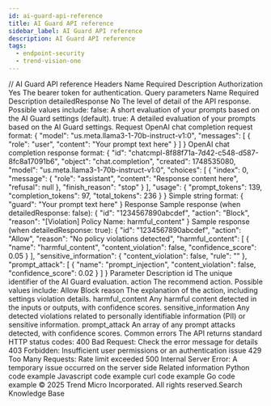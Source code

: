 ```yaml
---
id: ai-guard-api-reference
title: AI Guard API reference
sidebar_label: AI Guard API reference
description: AI Guard API reference
tags:
  - endpoint-security
  - trend-vision-one
---
```


/*<![CDATA[*/ $('#title').html($('meta[name=map-description]').attr('content')); /*]]>*/ AI Guard API reference Headers Name Required Description Authorization Yes The bearer token for authentication. Query parameters Name Required Description detailedResponse No The level of detail of the API response. Possible values include: false: A short evaluation of your prompts based on the AI Guard settings (default). true: A detailed evaluation of your prompts based on the AI Guard settings. Request OpenAI chat completion request format: { "model": "us.meta.llama3-1-70b-instruct-v1:0", "messages": [ { "role": "user", "content": "Your prompt text here" } ] } OpenAI chat completion response format: { "id": "chatcmpl-8f88f71a-7d42-c548-d587-8fc8a17091b6", "object": "chat.completion", "created": 1748535080, "model": "us.meta.llama3-1-70b-instruct-v1:0", "choices": [ { "index": 0, "message": { "role": "assistant", "content": "Response content here", "refusal": null }, "finish_reason": "stop" } ], "usage": { "prompt_tokens": 139, "completion_tokens": 97, "total_tokens": 236 } } Simple string format: { "guard": "Your prompt text here" } Response Sample response (when detailedResponse: false): { "id": "1234567890abcdef", "action": "Block", "reason": "[Violation] Policy Name: harmful_content" } Sample response (when detailedResponse: true): { "id": "1234567890abcdef", "action": "Allow", "reason": "No policy violations detected", "harmful_content": [ { "name": "harmful_content", "content_violation": false, "confidence_score": 0.05 } ], "sensitive_information": { "content_violation": false, "rule": "" }, "prompt_attack": [ { "name": "prompt_injection", "content_violation": false, "confidence_score": 0.02 } ] } Parameter Description id The unique identifier of the AI Guard evaluation. action The recommend action. Possible values include: Allow Block reason The explanation of the action, including settings violation details. harmful_content Any harmful content detected in the inputs or outputs, with confidence scores. sensitive_information Any detected violations related to personally identifiable information (PII) or sensitive information. prompt_attack An array of any prompt attacks detected, with confidence scores. Common errors The API returns standard HTTP status codes: 400 Bad Request: Check the error message for details 403 Forbidden: Insufficient user permissions or an authentication issue 429 Too Many Requests: Rate limit exceeded 500 Internal Server Error: A temporary issue occurred on the server side Related information Python code example Javascript code example curl code example Go code example © 2025 Trend Micro Incorporated. All rights reserved.Search Knowledge Base